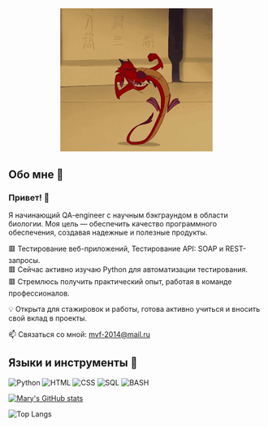 <div align="center">
  <img src="https://github.com/D0mestos0/D0mestos0/blob/main/assets/mushu1-mulan.gif" alt="My Profile Picture" width="300" height=auto>
</div>

## Обо мне 🐞
### Привет! 👋

Я начинающий QA-engineer с научным бэкграундом в области биологии. Моя цель — обеспечить качество программного обеспечения, создавая надежные и полезные продукты.

🟥 Тестирование веб-приложений, Тестирование API: SOAP и REST-запросы.  
🟥 Сейчас активно изучаю Python для автоматизации тестирования.  
🟥 Стремлюсь получить практический опыт, работая в команде профессионалов.  

💡 Открыта для стажировок и работы, готова активно учиться и вносить свой вклад в проекты.  

📫 Связаться со мной: mvf-2014@mail.ru

## Языки и инструменты 🌹
![Python](https://img.shields.io/badge/Python-FFB6C1?style=for-the-badge&logo=python&logoColor=blue)
![HTML](https://img.shields.io/badge/HTML-FFB6C1?style=for-the-badge&logo=html5&logoColor=FF4500)
![CSS](https://img.shields.io/badge/CSS-FFB6C1?style=for-the-badge&logo=css&logoColor=black)
![SQL](https://img.shields.io/badge/SQL-FFB6C1?style=for-the-badge&logo=mysql&logoColor=00FFFF)
![BASH](https://img.shields.io/badge/Bash-FFB6C1?style=for-the-badge&logo=gnubash&logoColor=black)

[![Mary's GitHub stats](https://github-readme-stats.vercel.app/api?username=d0mestos0&show_icons=true&theme=synthwave)](https://github.com/d0mestos0/github-readme-stats)

![Top Langs](https://github-readme-stats.vercel.app/api/top-langs/?username=d0mestos0&layout=compact&size_weight=0.5&count_weight=0.5)
